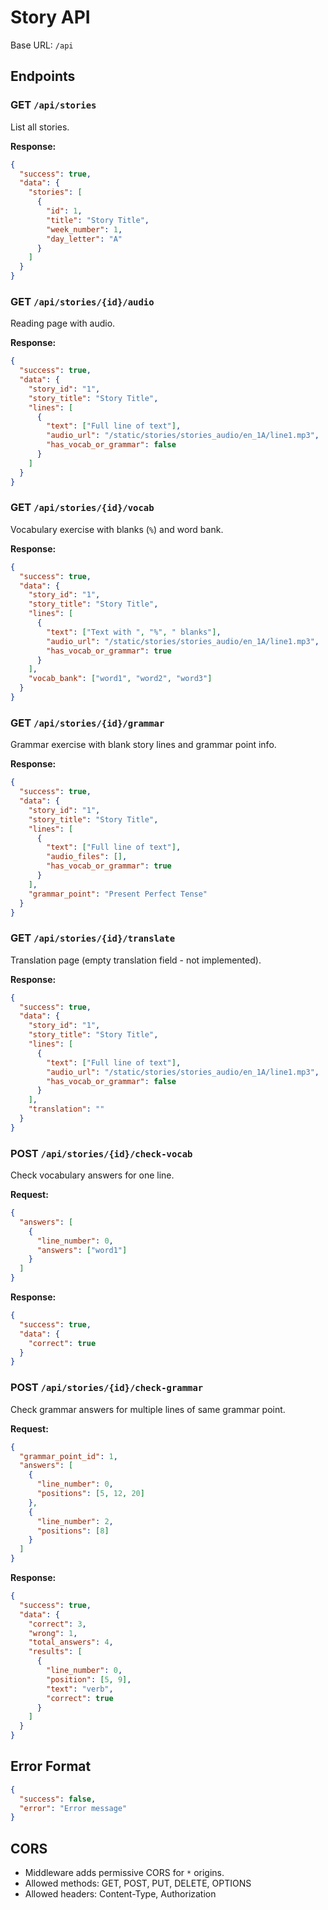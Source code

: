# Story API

Base URL: `/api`

## Endpoints

### GET `/api/stories`
List all stories.

**Response:**
```json
{
  "success": true,
  "data": {
    "stories": [
      {
        "id": 1,
        "title": "Story Title",
        "week_number": 1,
        "day_letter": "A"
      }
    ]
  }
}
```

### GET `/api/stories/{id}/audio`
Reading page with audio.

**Response:**
```json
{
  "success": true,
  "data": {
    "story_id": "1",
    "story_title": "Story Title",
    "lines": [
      {
        "text": ["Full line of text"],
        "audio_url": "/static/stories/stories_audio/en_1A/line1.mp3",
        "has_vocab_or_grammar": false
      }
    ]
  }
}
```

### GET `/api/stories/{id}/vocab`
Vocabulary exercise with blanks (`%`) and word bank.

**Response:**
```json
{
  "success": true,
  "data": {
    "story_id": "1",
    "story_title": "Story Title",
    "lines": [
      {
        "text": ["Text with ", "%", " blanks"],
        "audio_url": "/static/stories/stories_audio/en_1A/line1.mp3",
        "has_vocab_or_grammar": true
      }
    ],
    "vocab_bank": ["word1", "word2", "word3"]
  }
}
```

### GET `/api/stories/{id}/grammar`
Grammar exercise with blank story lines and grammar point info.

**Response:**
```json
{
  "success": true,
  "data": {
    "story_id": "1",
    "story_title": "Story Title",
    "lines": [
      {
        "text": ["Full line of text"],
        "audio_files": [],
        "has_vocab_or_grammar": true
      }
    ],
    "grammar_point": "Present Perfect Tense"
  }
}
```

### GET `/api/stories/{id}/translate`
Translation page (empty translation field - not implemented).

**Response:**
```json
{
  "success": true,
  "data": {
    "story_id": "1",
    "story_title": "Story Title",
    "lines": [
      {
        "text": ["Full line of text"],
        "audio_url": "/static/stories/stories_audio/en_1A/line1.mp3",
        "has_vocab_or_grammar": false
      }
    ],
    "translation": ""
  }
}
```

### POST `/api/stories/{id}/check-vocab`
Check vocabulary answers for one line.

**Request:**
```json
{
  "answers": [
    {
      "line_number": 0,
      "answers": ["word1"]
    }
  ]
}
```

**Response:**
```json
{
  "success": true,
  "data": {
    "correct": true
  }
}
```

### POST `/api/stories/{id}/check-grammar`
Check grammar answers for multiple lines of same grammar point.

**Request:**
```json
{
  "grammar_point_id": 1,
  "answers": [
    {
      "line_number": 0,
      "positions": [5, 12, 20]
    },
    {
      "line_number": 2,
      "positions": [8]
    }
  ]
}
```

**Response:**
```json
{
  "success": true,
  "data": {
    "correct": 3,
    "wrong": 1,
    "total_answers": 4,
    "results": [
      {
        "line_number": 0,
        "position": [5, 9],
        "text": "verb",
        "correct": true
      }
    ]
  }
}
```

## Error Format
```json
{
  "success": false,
  "error": "Error message"
}
```

## CORS
- Middleware adds permissive CORS for `*` origins.
- Allowed methods: GET, POST, PUT, DELETE, OPTIONS
- Allowed headers: Content-Type, Authorization

